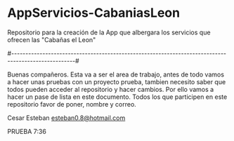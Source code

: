 # AppServicios-CabaniasLeon
 Repositorio para la creación de la App que albergara los servicios que ofrecen las "Cabañas el Leon"

#----------------------------------------------------------------------------------------------------#

Buenas compañeros.
Esta va a ser el area de trabajo, antes de todo vamos a hacer unas pruebas con un proyecto prueba, tambien necesito saber que todos pueden acceder al repositorio y hacer cambios. 
Por ello vamos a hacer un pase de lista en este documento. Todos los que participen en este repositorio favor de poner, nombre y correo.

Cesar Esteban
esteban0.8@hotmail.com

PRUEBA 7:36